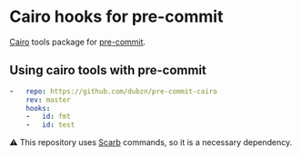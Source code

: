 # Cairo hooks for pre-commit

[Cairo](https://www.cairo-lang.org/) tools package for [pre-commit](https://pre-commit.com).

## Using cairo tools with pre-commit

```yaml
-   repo: https://github.com/dubzn/pre-commit-cairo
    rev: master
    hooks:
    -   id: fmt
    -   id: test
```
⚠️ This repository uses [Scarb](https://docs.swmansion.com/scarb/) commands, so it is a necessary dependency.

